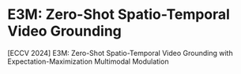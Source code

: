 # E3M: Zero-Shot Spatio-Temporal Video Grounding
[ECCV 2024] E3M: Zero-Shot Spatio-Temporal Video Grounding with Expectation-Maximization Multimodal Modulation
